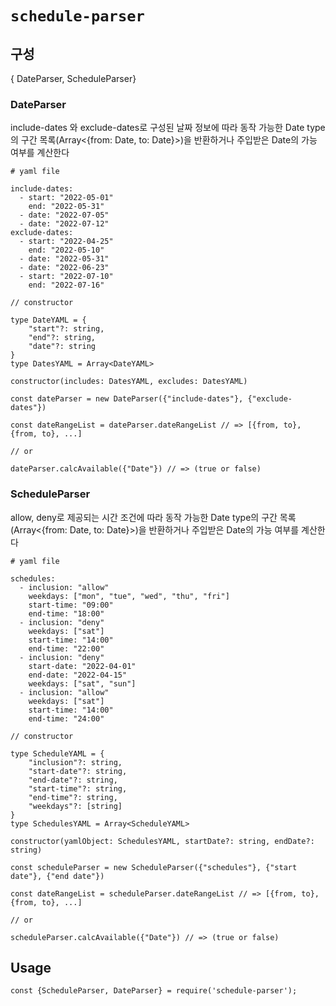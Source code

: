 # `schedule-parser`
## 구성
{ DateParser, ScheduleParser}
### DateParser
include-dates 와 exclude-dates로 구성된 날짜 정보에 따라 동작 가능한 Date type의 구간 목록(Array<{from: Date, to: Date}>)을 반환하거나 주입받은 Date의 가능 여부를 계산한다
```
# yaml file

include-dates:
  - start: "2022-05-01"
    end: "2022-05-31"
  - date: "2022-07-05"
  - date: "2022-07-12"
exclude-dates:
  - start: "2022-04-25"
    end: "2022-05-10"
  - date: "2022-05-31"
  - date: "2022-06-23"
  - start: "2022-07-10"
    end: "2022-07-16"
```
```
// constructor

type DateYAML = {
    "start"?: string,
    "end"?: string,
    "date"?: string
}
type DatesYAML = Array<DateYAML>

constructor(includes: DatesYAML, excludes: DatesYAML)
```
```
const dateParser = new DateParser({"include-dates"}, {"exclude-dates"})

const dateRangeList = dateParser.dateRangeList // => [{from, to}, {from, to}, ...]

// or

dateParser.calcAvailable({"Date"}) // => (true or false)
```

### ScheduleParser
allow, deny로 제공되는 시간 조건에 따라 동작 가능한 Date type의 구간 목록(Array<{from: Date, to: Date}>)을 반환하거나 주입받은 Date의 가능 여부를 계산한다
```
# yaml file

schedules:
  - inclusion: "allow"
    weekdays: ["mon", "tue", "wed", "thu", "fri"]
    start-time: "09:00"
    end-time: "18:00"
  - inclusion: "deny"
    weekdays: ["sat"]
    start-time: "14:00"
    end-time: "22:00"
  - inclusion: "deny"
    start-date: "2022-04-01"
    end-date: "2022-04-15"
    weekdays: ["sat", "sun"]
  - inclusion: "allow"
    weekdays: ["sat"]
    start-time: "14:00"
    end-time: "24:00"
```
```
// constructor

type ScheduleYAML = {
    "inclusion"?: string,
    "start-date"?: string,
    "end-date"?: string,
    "start-time"?: string,
    "end-time"?: string,
    "weekdays"?: [string]
}
type SchedulesYAML = Array<ScheduleYAML>

constructor(yamlObject: SchedulesYAML, startDate?: string, endDate?: string)
```
```
const scheduleParser = new ScheduleParser({"schedules"}, {"start date"}, {"end date"})

const dateRangeList = scheduleParser.dateRangeList // => [{from, to}, {from, to}, ...]

// or

scheduleParser.calcAvailable({"Date"}) // => (true or false)
```
## Usage

```
const {ScheduleParser, DateParser} = require('schedule-parser');
```
